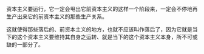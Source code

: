 资本主义要运行，它一定会甩出它前资本主义的这样一个阶段来，一定会不停地再生产出来它的前资本主义的那些生产关系。

这就使得那些落后的、前资本主义的地方，也就不应该叫作落后了，因为它就是当下的这个资本主义要维持其自身之运转、就是当下的这个资本主义本身，所不可或缺的一部分了。

